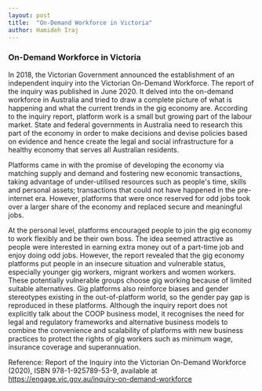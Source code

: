 ```yaml
---
layout: post
title:  "On-Demand Workforce in Victoria"
author: Hamideh Iraj
---
```


### On-Demand Workforce in Victoria
In 2018, the Victorian Government announced the establishment of an independent inquiry into the Victorian On-Demand Workforce. 
The report of the inquiry was published in June 2020. 
It delved into the on-demand workforce in Australia and tried to draw a complete picture of what is happening and what the current trends in the gig economy are. 
According to the inquiry report, platform work is a small but growing part of the labour market. 
State and federal governments in Australia need to research this part of the economy in order to make decisions and devise policies based on evidence and hence create the legal and social infrastructure for a healthy economy that serves all Australian residents.  

Platforms came in with the promise of developing the economy via matching supply and demand and fostering new economic transactions, 
taking advantage of under-utilised resources such as people's time, skills and personal assets; transactions that could not have happened in the pre-internet era. 
However, platforms that were once reserved for odd jobs took over a larger share of the economy and replaced secure and meaningful jobs.

At the personal level, platforms encouraged people to join the gig economy to work flexibly and be their own boss. 
The idea seemed attractive as people were interested in earning extra money out of a part-time job and enjoy doing odd jobs. 
However, the report revealed that the gig economy platforms put people in an insecure situation and vulnerable status, especially younger gig workers, 
migrant workers and women workers. 
These potentially vulnerable groups choose gig working because of limited suitable alternatives. 
Gig platforms also reinforce biases and gender stereotypes existing in the out-of-platform world, so the gender pay gap is reproduced in these platforms.
Although the inquiry report does not explicitly talk about the COOP business model, 
it recognises the need for legal and regulatory frameworks and alternative business models to combine the convenience and scalability of platforms with new business practices to protect the rights of gig workers such as minimum wage, 
insurance coverage and superannuation.

Reference: Report of the Inquiry into the Victorian On-Demand Workforce (2020), ISBN 978-1-925789-53-9, available at <https://engage.vic.gov.au/inquiry-on-demand-workforce>
